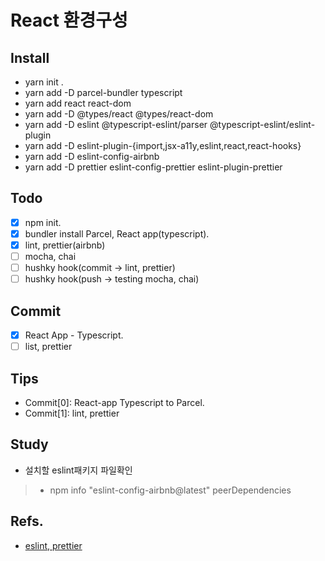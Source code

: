 # React 환경구성

## Install
- yarn init .
- yarn add -D parcel-bundler typescript
- yarn add react react-dom 
- yarn add -D @types/react @types/react-dom
- yarn add -D eslint @typescript-eslint/parser @typescript-eslint/eslint-plugin
- yarn add -D eslint-plugin-{import,jsx-a11y,eslint,react,react-hooks}
- yarn add -D eslint-config-airbnb
- yarn add -D prettier eslint-config-prettier eslint-plugin-prettier

## Todo
- [x] npm init.
- [x] bundler install Parcel, React app(typescript).
- [x] lint, prettier(airbnb)
- [ ] mocha, chai
- [ ] hushky hook(commit -> lint, prettier)
- [ ] hushky hook(push -> testing mocha, chai)

## Commit
- [x] React App - Typescript.
- [ ] list, prettier

## Tips
- Commit[0]: React-app Typescript to Parcel.
- Commit[1]: lint, prettier


## Study
- 설치할 eslint패키지 파일확인 
> - npm info "eslint-config-airbnb@latest" peerDependencies

## Refs.
- [eslint, prettier](https://flamingotiger.github.io/javascript/eslint-setup/#2-1-eslint-config-airbnb-%EB%A1%9C-%EC%84%A4%EC%B9%98%ED%95%98%EA%B8%B0)